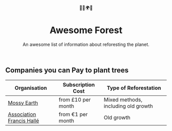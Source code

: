 <div align="center">
   🌳🌲🌍🌱
</div>


<h1 align="center">
  Awesome Forest
</h1>
<p align="center">
An awesome list of information about reforesting the planet.
</p>

<br />


## Companies you can Pay to plant trees

| Organisation       | Subscription Cost    | Type of Reforestation     |
| ------------------ | -------------------- | ------------------------- |
| [Mossy Earth](https://mossy.earth/)  |  from £10 per month   |  Mixed methods, including old growth|
| [Association Francis Hallé](https://www.foretprimaire-francishalle.org/)| from €1 per month | Old growth|
